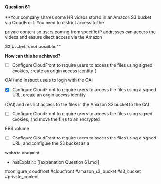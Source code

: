 #### Question  61


**Your company shares some HR videos stored in an Amazon S3 bucket via CloudFront. You need to restrict access to the

private content so users coming from specific IP addresses can access the videos and ensure direct access via the Amazon

S3 bucket is not possible.**


**How can this be achieved?**


- [ ] Configure CloudFront to require users to access the files using signed cookies, create an origin access identity (

OAI) and instruct users to login with the OAI


- [x] Configure CloudFront to require users to access the files using a signed URL, create an origin access identity

(OAI) and restrict access to the files in the Amazon S3 bucket to the OAI


- [ ] Configure CloudFront to require users to access the files using signed cookies, and move the files to an encrypted

EBS volume


- [ ] Configure CloudFront to require users to access the files using a signed URL, and configure the S3 bucket as a

website endpoint



- hasExplain:: [[explanation_Question  61.md]]

#configure_cloudfront #cloudfront #amazon_s3_bucket #s3_bucket #private_content 